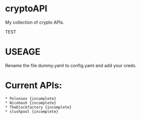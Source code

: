 # cryptoAPI
My collection of crypto APIs.


TEST


# USEAGE
Rename the file dummy.yaml to config.yaml and add your creds.

# Current APIs:
    * Poloniex {incomplete}
    * Nicehash {incomplete}
    * Theblockfactory {incomplete}
    * slushpool {incomplete}
